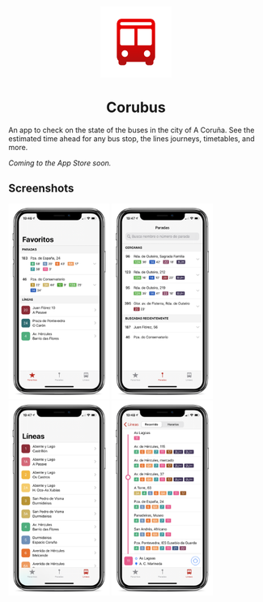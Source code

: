 <p align="center">
  <img width="140" src="docs/img/app-icon.png">
</p>

<h1 align="center">Corubus</h1>

An app to check on the state of the buses in the city of A Coruña. See the estimated time ahead for any bus stop, the lines journeys, timetables, and more.

_Coming to the App Store soon._

## Screenshots

<p float="left">
  <img width="200" src="docs/img/screenshot-favorites.png">
  <img width="200" src="docs/img/screenshot-stops.png">
  <img width="200" src="docs/img/screenshot-lines.png">
  <img width="200" src="docs/img/screenshot-linedetails.png">
</p>
